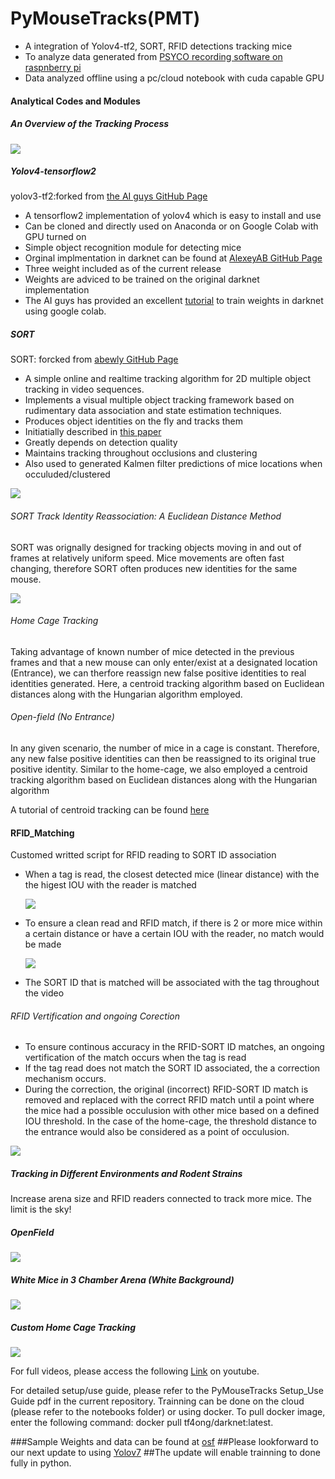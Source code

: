 # PyMouseTracks(PMT)
- A integration of Yolov4-tf2, SORT, RFID detections tracking mice
- To analyze data generated from [PSYCO recording software on raspnberry pi](https://github.com/tf4ong/tracker_rpi)
- Data analyzed offline using a pc/cloud notebook with cuda capable GPU

#### Analytical Codes and Modules
##### An Overview of the Tracking Process
![](imgs/Track_flow.png)

##### Yolov4-tensorflow2 
yolov3-tf2:forked from [the AI guys GitHub Page](https://github.com/theAIGuysCode/tensorflow-yolov4-tflite)
- A tensorflow2 implementation of yolov4 which is easy to install and use
- Can be cloned and directly used on Anaconda or on Google Colab with GPU turned on 
- Simple object recognition module for detecting mice
- Orginal implmentation in darknet can be found at [AlexeyAB GitHub Page](https://github.com/AlexeyAB/darknet)
- Three weight included as of the current release
- Weights are adviced to be trained on the original darknet implementation
- The AI guys has provided an excellent [tutorial](https://www.youtube.com/watch?v=mmj3nxGT2YQ) to train weights in darknet using google colab.
##### SORT 
SORT: forcked from [abewly GitHub Page](https://github.com/abewley/sort)
- A simple online and realtime tracking algorithm for 2D multiple object tracking in video sequences.
- Implements a visual multiple object tracking framework based on 
rudimentary data association and state estimation techniques. 
- Produces object identities on the fly and tracks them 
- Initiatially described in [this paper](https://arxiv.org/abs/1602.00763)
- Greatly depends on detection quality
- Maintains tracking throughout occlusions and clustering
- Also used to generated Kalmen filter predictions of mice locations when occuluded/clustered

![](imgs/kalmen_predic.png)

###### SORT Track Identity Reassociation: A Euclidean Distance Method
SORT was orignally designed for tracking objects moving in and out of frames at relatively uniform speed.
Mice movements are often fast changing, therefore SORT often produces new identities for the same mouse.

![](imgs/SORT_re.PNG)

###### Home Cage Tracking
Taking advantage of known number of mice detected in the previous frames and that a new mouse can only enter/exist at a designated location (Entrance), we can therfore reassign new false positive identities to real identities generated. Here, a centroid tracking algorithm based on Euclidean distances along with the Hungarian algorithm  employed. 
###### Open-field (No Entrance)
In any given scenario, the number of mice in a cage is constant. Therefore, any new false positive identities can then be reassigned to its original true positive identity. Similar to the home-cage, we also employed a centroid tracking algorithm based on Euclidean distances along with the Hungarian algorithm

A tutorial of centroid tracking can be found 
[here](https://www.pyimagesearch.com/2018/07/23/simple-object-tracking-with-opencv/)



#### RFID_Matching 
Customed writted script for RFID reading to SORT ID association
- When a tag is read, the closest detected mice (linear distance) with the the higest IOU with the reader is matched

  ![](imgs/match_example.png)

- To ensure a clean read and RFID match, if there is 2 or more mice within a certain distance or have a certain IOU with the reader,
no match would be made

  ![](imgs/failed_match_example.png)

- The SORT ID that is matched will be associated with the tag throughout the video

###### RFID Vertification and ongoing Corection  
- To ensure continous accuracy in the RFID-SORT ID matches, an ongoing vertification of the match occurs when the tag is read
- If the tag read does not match the SORT ID associated, the a correction mechanism occurs.
- During the correction, the original (incorrect) RFID-SORT ID match is removed and replaced with the correct RFID match until a point where the mice had a possible occulusion with other mice based on a defined IOU threshold. In the case of the home-cage, the threshold distance to the entrance would also be considered as a point of occulusion.

![](imgs/Correction_mechanism.png)
##### Tracking in Different Environments and Rodent Strains
Increase arena size and RFID readers connected to track more mice. The limit is the sky!
##### OpenField
![](imgs/open_field.PNG)
##### White Mice in 3 Chamber Arena (White Background) 
![](imgs/3chamber.PNG)
##### Custom Home Cage Tracking




![](imgs/Home_cage_tracks.PNG)


For full videos, please access the following [Link](https://youtube.com/playlist?list=PLmcjDqLt_Xk6AAlll3ztvgNI9P3yQxPc2) on youtube.

For detailed setup/use guide, please refer to the PyMouseTracks Setup_Use Guide pdf in the current repository.
Trainning can be done on the cloud (please refer to the notebooks folder) or using docker. 
To pull docker image, enter the following command: docker pull tf4ong/darknet:latest.



###Sample Weights and data can be found at [osf](https://osf.io/78akz/)
##Please lookforward to our next update to using [Yolov7](https://github.com/WongKinYiu/yolov7)
##The update will enable trainning to done fully in python. 

